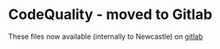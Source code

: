 # CodeQuality - moved to Gitlab

These files now available (internally to Newcastle) on [gitlab](https://gitlab.ncl.ac.uk/nsr8/code-quality-samples/tree/master)
